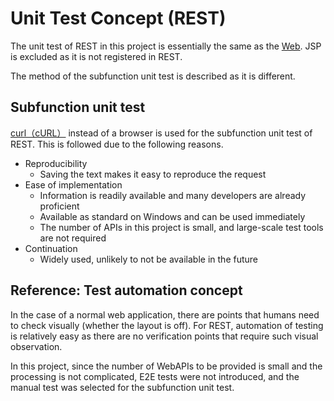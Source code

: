 # Unit Test Concept (REST)

The unit test of REST in this project is essentially the same as the [Web](./単体テストの考え方（Web）.md).
JSP is excluded as it is not registered in REST.

The method of the subfunction unit test is described as it is different.

## Subfunction unit test

[curl（cURL）](https://curl.haxx.se/) instead of a browser is used for the subfunction unit test of REST.
This is followed due to the following reasons.

- Reproducibility
  - Saving the text makes it easy to reproduce the request
- Ease of implementation
  - Information is readily available and many developers are already proficient
  - Available as standard on Windows and can be used immediately
  - The number of APIs in this project is small, and large-scale test tools are not required
- Continuation
  - Widely used, unlikely to not be available in the future


## Reference: Test automation concept

In the case of a normal web application, there are points that humans need to check visually (whether the layout is off).
For REST, automation of testing is relatively easy as there are no verification points that require such visual observation.

In this project, since the number of WebAPIs to be provided is small and the processing is not complicated, E2E tests were not introduced,
and the manual test was selected for the subfunction unit test.


